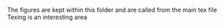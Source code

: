 The figures are kept within this folder and are called from the main tex file
Texing is an interesting area
